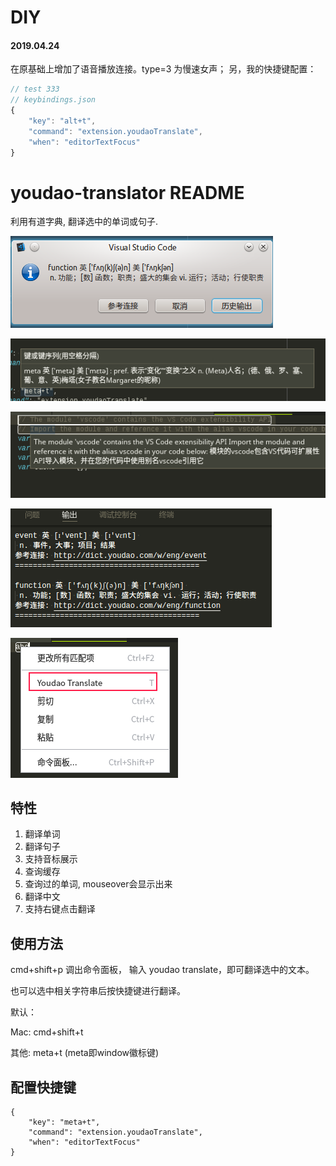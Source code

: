 # DIY 
#### 2019.04.24
在原基础上增加了语音播放连接。type=3 为慢速女声；
另，我的快捷键配置：
```javascript
// test 333
// keybindings.json
{
    "key": "alt+t",
    "command": "extension.youdaoTranslate",
    "when": "editorTextFocus"
}
```


# youdao-translator README

利用有道字典, 翻译选中的单词或句子.

![screenshot](img/screenshot1.png)

![screenshot](img/screenshot2.png)

![screenshot](img/screenshot3.png)

![screenshot](img/screenshot4.png)

![screenshot](img/screenshot5.png)

## 特性

1. 翻译单词
2. 翻译句子
3. 支持音标展示
4. 查询缓存
5. 查询过的单词, mouseover会显示出来
6. 翻译中文
7. 支持右键点击翻译


## 使用方法

cmd+shift+p 调出命令面板， 输入 youdao translate，即可翻译选中的文本。

也可以选中相关字符串后按快捷键进行翻译。

默认：

Mac: cmd+shift+t

其他: meta+t     (meta即window徽标键)



## 配置快捷键
```
{
    "key": "meta+t",
    "command": "extension.youdaoTranslate",
    "when": "editorTextFocus"
}
```


